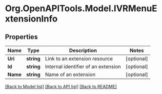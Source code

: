 
# Org.OpenAPITools.Model.IVRMenuExtensionInfo

## Properties

Name | Type | Description | Notes
------------ | ------------- | ------------- | -------------
**Uri** | **string** | Link to an extension resource | [optional] 
**Id** | **string** | Internal identifier of an extension | [optional] 
**Name** | **string** | Name of an extension | [optional] 

[[Back to Model list]](../README.md#documentation-for-models)
[[Back to API list]](../README.md#documentation-for-api-endpoints)
[[Back to README]](../README.md)

